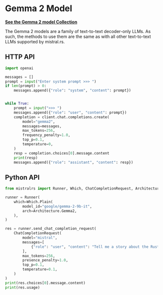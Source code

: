 # Gemma 2 Model

**[See the Gemma 2 model Collection](https://huggingface.co/collections/google/gemma-2-release-667d6600fd5220e7b967f315)**

The Gemma 2 models are a family of text-to-text decoder-only LLMs. As such, the methods to use them are the same as with all other text-to-text LLMs supported by mistral.rs.

## HTTP API

```py
import openai

messages = []
prompt = input("Enter system prompt >>> ")
if len(prompt) > 0:
    messages.append({"role": "system", "content": prompt})


while True:
    prompt = input(">>> ")
    messages.append({"role": "user", "content": prompt})
    completion = client.chat.completions.create(
        model="gemma2",
        messages=messages,
        max_tokens=256,
        frequency_penalty=1.0,
        top_p=0.1,
        temperature=0,
    )
    resp = completion.choices[0].message.content
    print(resp)
    messages.append({"role": "assistant", "content": resp})
```

## Python API

```py
from mistralrs import Runner, Which, ChatCompletionRequest, Architecture

runner = Runner(
    which=Which.Plain(
        model_id="google/gemma-2-9b-it",
        arch=Architecture.Gemma2,
    ),
)

res = runner.send_chat_completion_request(
    ChatCompletionRequest(
        model="mistral",
        messages=[
            {"role": "user", "content": "Tell me a story about the Rust type system."}
        ],
        max_tokens=256,
        presence_penalty=1.0,
        top_p=0.1,
        temperature=0.1,
    )
)
print(res.choices[0].message.content)
print(res.usage)
```
